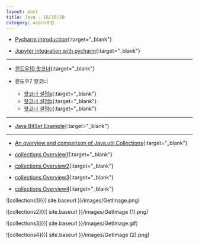 ```yaml
---
layout: post
title: Java - 16/10/20
category: acorn수업
---
```


- [Pycharm introduction](https://blog.jetbrains.com/pycharm/2015/05/pycharm-4-5-eap-build-141-988-introducing-python-profiler/){:target="_blank"}

- [Jupyter integration with pycharm](https://www.jetbrains.com/help/pycharm/2016.1/tutorial-using-ipython-jupyter-notebook-with-pycharm.html){:target="_blank"}

---

- [윈도우10 핫코너](http://apps.codigobit.info/2015/10/winxcorners-hot-corners-for-windows-10.html#!/2015/10/winxcorners-hot-corners-for-windows-10.html){:target="_blank"}

- 윈도우7 핫코너  
    - [핫코너 설정a](http://superuser.com/questions/522187/how-do-i-set-a-hot-corner-in-windows-7){:target="_blank"}
    - [핫코너 설정b](https://sites.google.com/site/programsforpeers/hotcorners){:target="_blank"}
    - [핫코너 설정c](https://www.maketecheasier.com/enable-mac-hot-corners-in-windows-7/){:target="_blank"}
 
--- 

- [Java BitSet Example](http://stackoverflow.com/questions/9333681/java-bitset-example){:target="_blank"}

---
 
- [An overview and comparison of Java.util.Collections](http://ordinarygeek.me/2009/12/02/an-overview-and-comparison-of-java-util-collections/#33_Map_interface){:target="_blank"}
 
- [collections Overview1](http://web.deu.edu.tr/doc/oreily/java/fclass/index.htm){:target="_blank"}

- [collections Overview2](http://stackoverflow.com/questions/40471/differences-between-hashmap-and-hashtable){:target="_blank"}
 
- [collections Overview3](http://web.deu.edu.tr/doc/oreily/java/fclass/ch17_js.htm){:target="_blank"}

- [collections Overview4](https://www.ntu.edu.sg/home/ehchua/programming/java/J5c_Collection.html){:target="_blank"}

![collections1]({{ site.baseurl }}/images/GetImage.png)  

![collections2]({{ site.baseurl }}/images/GetImage (1).png)  

![collections3]({{ site.baseurl }}/images/GetImage.gif)  

![collections4]({{ site.baseurl }}/images/GetImage (2).png)  


